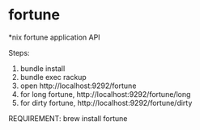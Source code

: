 # fortune
*nix fortune application API

Steps:

1. bundle install
2. bundle exec rackup
3. open http://localhost:9292/fortune
4. for long fortune, http://localhost:9292/fortune/long
5. for dirty fortune, http://localhost:9292/fortune/dirty

REQUIREMENT: brew install fortune
